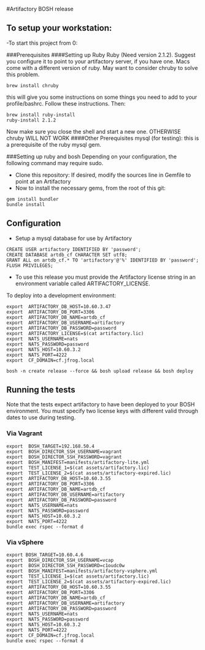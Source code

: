 #Artifactory BOSH release
## To setup your workstation:
-To start this project from 0:

###Prerequisites
####Setting up Ruby
Ruby  (Need version 2.1.2).  Suggest you configure it to point to your artifactory server, if you have one.
Macs come with a different version of ruby.  May want to consider chruby to solve this problem.
```
brew install chruby
```
this will give you some instructions on some things you need to add to your profile/bashrc. Follow these instructions.  Then:
```
brew install ruby-install
ruby-install 2.1.2
```
Now make sure you close the shell and start a new one.  OTHERWISE chruby WILL NOT WORK
####Other Prerequisites
mysql (for testing): this is a prerequisite of the ruby mysql gem.

###Setting up ruby and bosh
Depending on your configuration, the following command may require sudo.

- Clone this repository: If desired, modify the sources line in Gemfile to point at an Artifactory
- Now to install the necessary gems, from the root of this git:

```
gem install bundler
bundle install
```

## Configuration

- Setup a mysql database for use by Artifactory

```
CREATE USER artifactory IDENTIFIED BY 'password';
CREATE DATABASE artdb_cf CHARACTER SET utf8;
GRANT ALL on artdb_cf.* TO 'artifactory'@'%' IDENTIFIED BY 'password';
FLUSH PRIVILEGES;
```

- To use this release you must provide the Artifactory license string
in an environment variable called ARTIFACTORY_LICENSE.

To deploy into a development environment:

```
export  ARTIFACTORY_DB_HOST=10.60.3.47
export  ARTIFACTORY_DB_PORT=3306
export  ARTIFACTORY_DB_NAME=artdb_cf
export  ARTIFACTORY_DB_USERNAME=artifactory
export  ARTIFACTORY_DB_PASSWORD=password
export  ARTIFACTORY_LICENSE=$(cat artifactory.lic)
export  NATS_USERNAME=nats
export  NATS_PASSWORD=password
export  NATS_HOST=10.60.3.2
export  NATS_PORT=4222
export  CF_DOMAIN=cf.jfrog.local

bosh -n create release --force && bosh upload release && bosh deploy
```

## Running the tests

Note that the tests expect artifactory to have been deployed to your BOSH
environment. You must specify two license keys with different valid through dates
to use during testing.

### Via Vagrant

```
export  BOSH_TARGET=192.168.50.4
export  BOSH_DIRECTOR_SSH_USERNAME=vagrant
export  BOSH_DIRECTOR_SSH_PASSWORD=vagrant
export  BOSH_MANIFEST=manifests/artifactory-lite.yml
export  TEST_LICENSE_1=$(cat assets/artifactory.lic)
export  TEST_LICENSE_2=$(cat assets/artifactory-expired.lic)
export  ARTIFACTORY_DB_HOST=10.60.3.55
export  ARTIFACTORY_DB_PORT=3306
export  ARTIFACTORY_DB_NAME=artdb_cf
export  ARTIFACTORY_DB_USERNAME=artifactory
export  ARTIFACTORY_DB_PASSWORD=password
export  NATS_USERNAME=nats
export  NATS_PASSWORD=password
export  NATS_HOST=10.60.3.2
export  NATS_PORT=4222
bundle exec rspec --format d

```

### Via vSphere

```
export BOSH_TARGET=10.60.4.6
export  BOSH_DIRECTOR_SSH_USERNAME=vcap
export  BOSH_DIRECTOR_SSH_PASSWORD=c1oudc0w
export  BOSH_MANIFEST=manifests/artifactory-vsphere.yml
export  TEST_LICENSE_1=$(cat assets/artifactory.lic)
export  TEST_LICENSE_2=$(cat assets/artifactory-expired.lic)
export  ARTIFACTORY_DB_HOST=10.60.3.55
export  ARTIFACTORY_DB_PORT=3306
export  ARTIFACTORY_DB_NAME=artdb_cf
export  ARTIFACTORY_DB_USERNAME=artifactory
export  ARTIFACTORY_DB_PASSWORD=password
export  NATS_USERNAME=nats
export  NATS_PASSWORD=password
export  NATS_HOST=10.60.3.2
export  NATS_PORT=4222
export  CF_DOMAIN=cf.jfrog.local
bundle exec rspec --format d

```

